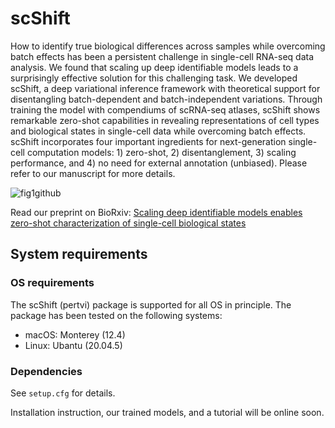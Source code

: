 # scShift

How to identify true biological differences across samples while overcoming batch effects has been a persistent challenge in single-cell RNA-seq data analysis. We found that scaling up deep identifiable models leads to a surprisingly effective solution for this challenging task. We developed scShift, a deep variational inference framework with theoretical support for disentangling batch-dependent and batch-independent variations. Through training the model with compendiums of scRNA-seq atlases, scShift shows remarkable zero-shot capabilities in revealing representations of cell types and biological states in single-cell data while overcoming batch effects. scShift incorporates four important ingredients for next-generation single-cell computation models: 1) zero-shot, 2) disentanglement, 3) scaling performance, and 4) no need for external annotation (unbiased). Please refer to our manuscript for more details.

![fig1github](https://github.com/MingzeDong/scShift/assets/68533876/06c7c7bd-1bf0-4736-b113-32dd2cd202e9)

Read our preprint on BioRxiv: [Scaling deep identifiable models enables zero-shot characterization of single-cell biological states](https://www.biorxiv.org/content/10.1101/2023.11.11.566161v2)

## System requirements
### OS requirements
The scShift (pertvi) package is supported for all OS in principle. The package has been tested on the following systems:
* macOS: Monterey (12.4)
* Linux: Ubantu (20.04.5)
### Dependencies
See `setup.cfg` for details.

Installation instruction, our trained models, and a tutorial will be online soon.
